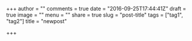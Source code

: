 +++
author = ""
comments = true
date = "2016-09-25T17:44:41Z"
draft = true
image = ""
menu = ""
share = true
slug = "post-title"
tags = ["tag1", "tag2"]
title = "newpost"

+++

